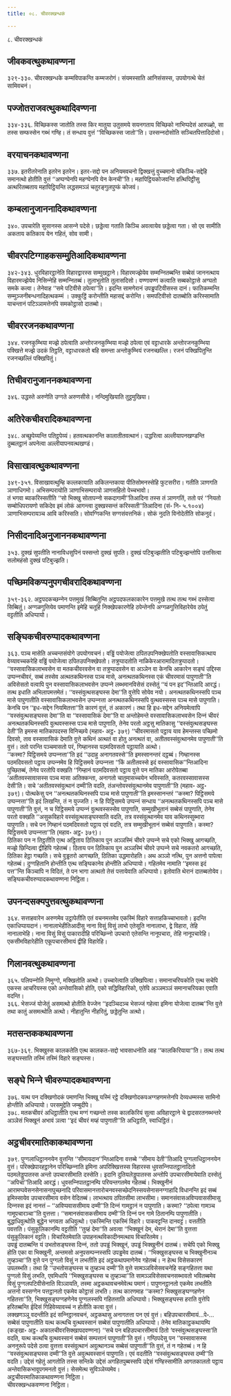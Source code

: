 ```yaml
---
title: ०८. चीवरक्खन्धकं

---
```

८. चीवरक्खन्धकं  


## जीवकवत्थुकथावण्णना

३२९-३३०. चीवरक्खन्धके कम्मविपाकन्ति कम्मजरोगं। संयमस्साति आनिसंसस्स, उपयोगत्थे चेतं सामिवचनं।  


## पज्‍जोतराजवत्थुकथादिवण्णना

३३४-३३६. विच्छिकस्स जातोति तस्स किर मातुया उतुसमये सयनगताय विच्छिको नाभिप्पदेसं आरुळ्हो, सा तस्स सम्फस्सेन गब्भं गण्हि। तं सन्धाय वुत्तं ‘‘विच्छिकस्स जातो’’ति। उस्सन्‍नदोसोति सञ्‍चितपित्तादिदोसो।  


## वरयाचनकथावण्णना

३३७. इतरीतरेनाति इतरेन इतरेन। इतर-सद्दो पन अनियमवचनो द्विक्खत्तुं वुच्‍चमानो यंकिञ्‍चि-सद्देहि समानत्थो होतीति वुत्तं ‘‘अप्पग्घेनपि महग्घेनपि येन केनची’’ति। महापिट्ठियकोजवन्ति हत्थिपिट्ठीसु अत्थरितब्बताय महापिट्ठियन्ति लद्धसमञ्‍ञं चतुरङ्गुलपुप्फं कोजवं।  


## कम्बलानुजाननादिकथावण्णना

३४०. उपचारेति सुसानस्स आसन्‍ने पदेसे। छड्डेत्वा गताति किञ्‍चि अवत्वायेव छड्डेत्वा गता। सो एव सामीति अकताय कतिकाय येन गहितं, सोव सामी।  


## चीवरपटिग्गाहकसम्मुतिआदिकथावण्णना

३४२-३४३. धुरविहारट्ठानेति विहारद्वारस्स सम्मुखट्ठाने। विहारमज्झेयेव सम्मन्‍नितब्बन्ति सब्बेसं जाननत्थाय विहारमज्झेयेव निसिन्‍नेहि सम्मन्‍नितब्बं। तुलाभूतोति तुलासदिसो। वण्णावण्णं कत्वाति सब्बकोट्ठासे अग्घतो समके कत्वा। तेनेवाह ‘‘समे पटिवीसे ठपेत्वा’’ति। इदन्ति सामणेरानं उपड्ढपटिवीसस्स दानं। फातिकम्मन्ति सम्मुञ्‍जनीबन्धनादिहत्थकम्मं । उक्‍कुट्ठिं करोन्तीति महासद्दं करोन्ति। समपटिवीसो दातब्बोति करिस्सामाति याचन्तानं पटिञ्‍ञामत्तेनपि समकोट्ठासो दातब्बो।  


## चीवररजनकथावण्णना

३४४. रजनकुम्भिया मज्झे ठपेत्वाति अन्तोरजनकुम्भिया मज्झे ठपेत्वा एवं वट्टाधारके अन्तोरजनकुम्भिया पक्खित्ते मज्झे उदकं तिट्ठति, वट्टाधारकतो बहि समन्ता अन्तोकुम्भियं रजनच्छल्‍लि। रजनं पक्खिपितुन्ति रजनच्छल्‍लिं पक्खिपितुं।  


## तिचीवरानुजाननकथावण्णना

३४६. उद्धस्ते अरुणेति उग्गते अरुणसीसे। नन्दिमुखियाति तुट्ठमुखिया।  


## अतिरेकचीवरादिकथावण्णना

३४८. अच्छुपेय्यन्ति पतिट्ठपेय्यं। हतवत्थकानन्ति कालातीतवत्थानं। उद्धरित्वा अल्‍लीयापनखण्डन्ति दुब्बलट्ठानं अपनेत्वा अल्‍लीयापनवत्थखण्डं।  


## विसाखावत्थुकथावण्णना

३४९-३५१. विसाखावत्थुम्हि कल्‍लकायाति अकिलन्तकाया पीतिसोमनस्सेहि फुटसरीरा। गतीति ञाणगति ञाणाधिगमो। अभिसम्परायोति ञाणाभिसम्परायो ञाणसहितो पेच्‍चभावो।  
तं भगवा ब्याकरिस्सतीति ‘‘सो भिक्खु सोतापन्‍नो सकदागामी’’तिआदिना तस्स तं ञाणगतिं, ततो परं ‘‘नियतो सम्बोधिपरायणो सकिदेव इमं लोकं आगन्त्वा दुक्खस्सन्तं करिस्सती’’तिआदिना (सं॰ नि॰ ५.१००४) ञाणाभिसम्परायञ्‍च आवि करिस्सति। सोवग्गिकन्ति सग्गसंवत्तनिकं। सोकं नुदति विनोदेतीति सोकनुदं।  


## निसीदनादिअनुजाननकथावण्णना

३५३. दुक्खं सुपतीति नानाविधसुपिनं पस्सन्तो दुक्खं सुपति। दुक्खं पटिबुज्झतीति पटिबुज्झन्तोपि उत्तसित्वा सलोमहंसो दुक्खं पटिबुज्झति।  


## पच्छिमविकप्पनुपगचीवरादिकथावण्णना

३५९-३६२. अट्ठपदकच्छन्‍नेन पत्तमुखं सिब्बितुन्ति अट्ठपदफलकाकारेन पत्तमुखे तत्थ तत्थ गब्भं दस्सेत्वा सिब्बितुं। अग्गळगुत्तियेव पमाणन्ति इमेहि चतूहि निक्खेपकारणेहि ठपेन्तेनपि अग्गळगुत्तिविहारेयेव ठपेतुं वट्टतीति अधिप्पायो।  


## सङ्घिकचीवरुप्पादकथावण्णना

३६३. पञ्‍च मासेति अच्‍चन्तसंयोगे उपयोगवचनं। वड्ढिं पयोजेत्वा ठपितउपनिक्खेपतोति वस्सावासिकत्थाय वेय्यावच्‍चकरेहि वड्ढिं पयोजेत्वा ठपितउपनिक्खेपतो। तत्रुप्पादतोति नाळिकेरआरामादितत्रुप्पादतो। ‘‘वस्सावासिकलाभवसेन वा मतकचीवरवसेन वा तत्रुप्पादवसेन वा अञ्‍ञेन वा केनचि आकारेन सङ्घं उद्दिस्स उप्पन्‍नचीवरं, सब्बं तस्सेव अत्थतकथिनस्स पञ्‍च मासे, अनत्थतकथिनस्स एकं चीवरमासं पापुणाती’’ति अविसेसतो वत्वापि पुन वस्सावासिकलाभवसेन उप्पन्‍ने लब्भमानविसेसं दस्सेतुं ‘‘यं पन इद’’न्तिआदि आरद्धं। तत्थ इधाति अभिलापमत्तमेतं। ‘‘वस्संवुत्थसङ्घस्स देमा’’ति वुत्तेपि सोयेव नयो। अनत्थतकथिनस्सपि पञ्‍च मासे पापुणातीति वस्सावासिकलाभवसेन उप्पन्‍नत्ता अनत्थतकथिनस्सपि वुत्थवस्सस्स पञ्‍च मासे पापुणाति। केनचि पन ‘‘इध-सद्देन नियमितत्ता’’ति कारणं वुत्तं, तं अकारणं। तथा हि इध-सद्देन अनियमेत्वापि ‘‘वस्संवुत्थसङ्घस्स देमा’’ति वा ‘‘वस्सावासिकं देमा’’ति वा अन्तोहेमन्ते वस्सावासिकलाभवसेन दिन्‍नं चीवरं अनत्थतकथिनस्सपि वुत्थवस्सस्स पञ्‍च मासे पापुणाति, तेनेव परतो अट्ठसु मातिकासु ‘‘वस्संवुत्थसङ्घस्स देती’’ति इमस्स मातिकापदस्स विनिच्छये (महाव॰ अट्ठ॰ ३७९) ‘‘चीवरमासतो पट्ठाय याव हेमन्तस्स पच्छिमो दिवसो, ताव वस्सावासिकं देमाति वुत्ते कथिनं अत्थतं वा होतु अनत्थतं वा, अतीतवस्संवुत्थानमेव पापुणाती’’ति वुत्तं। ततो परन्ति पञ्‍चमासतो परं, गिम्हानस्स पठमदिवसतो पट्ठायाति अत्थो।  
‘‘कस्मा? पिट्ठिसमये उप्पन्‍नत्ता’’ति इदं ‘‘उदाहु अनागतवस्से’’ति इमस्सानन्तरं दट्ठब्बं। गिम्हानस्स पठमदिवसतो पट्ठाय उप्पन्‍नमेव हि पिट्ठिसमये उप्पन्‍नत्ता ‘‘किं अतीतवस्से इदं वस्सावासिक’’न्तिआदिना पुच्छितब्बं, तेनेव परतोपि वक्खति ‘‘गिम्हानं पठमदिवसतो पट्ठाय वुत्ते पन मातिका आरोपेतब्बा ‘अतीतवस्सावासस्स पञ्‍च मासा अतिक्‍कन्ता, अनागतो चातुमासच्‍चयेन भविस्सति, कतरवस्सावासस्स देसी’ति। सचे ‘अतीतवस्संवुत्थानं दम्मी’ति वदति, तंअन्तोवस्संवुत्थानमेव पापुणाती’’ति (महाव॰ अट्ठ॰ ३७९)। पोत्थकेसु पन ‘‘अनत्थतकथिनस्सपि पञ्‍च मासे पापुणाती’’ति इमस्सानन्तरं ‘‘कस्मा? पिट्ठिसमये उप्पन्‍नत्ता’’ति इदं लिखन्ति, तं न युज्‍जति। न हि पिट्ठिसमये उप्पन्‍नं सन्धाय ‘‘अनत्थतकथिनस्सपि पञ्‍च मासे पापुणाती’’ति वुत्तं, न च पिट्ठिसमये उप्पन्‍नं वुत्थवस्सस्सेव पापुणाति, सम्मुखीभूतानं सब्बेसं पापुणाति, तेनेव परतो वक्खति ‘‘असुकविहारे वस्संवुत्थसङ्घस्साति वदति, तत्र वस्संवुत्थानमेव याव कथिनस्सुब्भारा पापुणाति। सचे पन गिम्हानं पठमदिवसतो पट्ठाय एवं वदति, तत्र सम्मुखीभूतानं सब्बेसं पापुणाति। कस्मा? पिट्ठिसमये उप्पन्‍नत्ता’’ति (महाव॰ अट्ठ॰ ३७९)।  
ठितिका पन न तिट्ठतीति एत्थ अट्ठिताय ठितिकाय पुन अञ्‍ञस्मिं चीवरे उप्पन्‍ने सचे एको भिक्खु आगच्छति, मज्झे छिन्दित्वा द्वीहिपि गहेतब्बं। ठिताय पन ठितिकाय पुन अञ्‍ञस्मिं चीवरे उप्पन्‍ने सचे नवकतरो आगच्छति, ठितिका हेट्ठा गच्छति। सचे वुड्ढतरो आगच्छति, ठितिका उद्धमारोहति। अथ अञ्‍ञो नत्थि, पुन अत्तनो पापेत्वा गहेतब्बं। दुग्गहितानि होन्तीति एत्थ सङ्घिकानेव होन्तीति अधिप्पायो। गहितमेव नामाति ‘‘इमस्स इदं पत्त’’न्ति किञ्‍चापि न विदितं, ते पन भागा अत्थतो तेसं पत्तायेवाति अधिप्पायो। इतोवाति थेरानं दातब्बतोयेव।  
सङ्घिकचीवरुप्पादकथावण्णना निट्ठिता।  


## उपनन्दसक्यपुत्तवत्थुकथावण्णना

३६४. सत्ताहवारेन अरुणमेव उट्ठापेतीति एतं वचनमत्तमेव एकस्मिं विहारे सत्ताहकिच्‍चाभावतो। इदन्ति एकाधिप्पायदानं। नानालाभेहीतिआदीसु नाना विसुं विसुं लाभो एतेसूति नानालाभा, द्वे विहारा, तेहि नानालाभेहि। नाना विसुं विसुं पाकारादीहि परिच्छिन्‍नो उपचारो एतेसन्ति नानूपचारा, तेहि नानूपचारेहि। एकसीमविहारेहीति एकूपचारसीमायं द्वीहि विहारेहि।  


## गिलानवत्थुकथावण्णना

३६५. पलिपन्‍नोति निमुग्गो, मक्खितोति अत्थो। उच्‍चारेत्वाति उक्खिपित्वा। समानाचरियकोति एत्थ सचेपि एकस्स आचरियस्स एको अन्तेवासिको होति, एको सद्धिविहारिको, एतेपि अञ्‍ञमञ्‍ञं समानाचरियका एवाति वदन्ति।  
३६६. भेसज्‍जं योजेतुं असमत्थो होतीति वेज्‍जेन ‘‘इदञ्‍चिदञ्‍च भेसज्‍जं गहेत्वा इमिना योजेत्वा दातब्ब’’न्ति वुत्ते तथा कातुं असमत्थोति अत्थो। नीहातुन्ति नीहरितुं, छड्डेतुन्ति अत्थो।  


## मतसन्तककथावण्णना

३६७-३६९. भिक्खुस्स कालकतेति एत्थ कालकत-सद्दो भावसाधनोति आह ‘‘कालकिरियाया’’ति। तत्थ तत्थ सङ्घस्साति तस्मिं तस्मिं विहारे सङ्घस्स।  


## सङ्घे भिन्‍ने चीवरुप्पादकथावण्णना

३७६. यत्थ पन दक्खिणोदकं पमाणन्ति भिक्खू यस्मिं रट्ठे दक्खिणोदकपअग्गहणमत्तेनपि देय्यधम्मस्स सामिनो होन्तीति अधिप्पायो। परसमुद्देति जम्बुदीपे।  
३७८. मतकचीवरं अधिट्ठातीति एत्थ मग्गं गच्छन्तो तस्स कालकिरियं सुत्वा अविहारट्ठाने चे द्वादसरतनब्भन्तरे अञ्‍ञेसं भिक्खूनं अभावं ञत्वा ‘‘इदं चीवरं मय्हं पापुणाती’’ति अधिट्ठाति, स्वाधिट्ठितं।  


## अट्ठचीवरमातिकाकथावण्णना

३७९. पुग्गलाधिट्ठाननयेन वुत्तन्ति ‘‘सीमायदान’’न्तिआदिना वत्तब्बे ‘‘सीमाय देती’’तिआदि पुग्गलाधिट्ठाननयेन वुत्तं। परिक्खेपारहट्ठानेन परिच्छिन्‍नाति इमिना अपरिक्खित्तस्स विहारस्स धुवसन्‍निपातट्ठानादितो पठमलेड्डुपातस्स अन्तो उपचारसीमाति दस्सेति। इदानि दुतियलेड्डुपातस्स अन्तोपि उपचारसीमायेवाति दस्सेतुं ‘‘अपिचा’’तिआदि आरद्धं। धुवसन्‍निपातट्ठानम्पि परियन्तगतमेव गहेतब्बं। भिक्खुनीनं आरामप्पवेसनसेनासनापुच्छनादि परिवासमानत्तारोचनवस्सच्छेदनिस्सयसेनासनग्गाहादि विधानन्ति इदं सब्बं इमिस्सायेव उपचारसीमाय वसेन वेदितब्बं। लाभत्थाय ठपितसीमा लाभसीमा। समानसंवासअविप्पवाससीमासु दिन्‍नस्स इदं नानत्तं – ‘‘अविप्पवाससीमाय दम्मी’’ति दिन्‍नं गामट्ठानं न पापुणाति। कस्मा? ‘‘ठपेत्वा गामञ्‍च गामूपचारञ्‍चा’’ति वुत्तत्ता। ‘‘समानसंवासकसीमाय दम्मी’’ति दिन्‍नं पन गामे ठितानम्पि पापुणातीति।  
बुद्धाधिवुत्थोति बुद्धेन भगवता अधिवुत्थो। एकस्मिन्ति एकस्मिं विहारे। पाकवट्टन्ति दानवट्टं। वत्ततीति पवत्तति। पंसुकूलिकानम्पि वट्टतीति ‘‘तुय्हं देमा’’ति अवत्वा ‘‘भिक्खूनं देम, थेरानं देमा’’ति वुत्तत्ता पंसुकूलिकानं वट्टति। विचारितमेवाति उपाहनत्थविकादीनमत्थाय विचारितमेव।  
उपड्ढं दातब्बन्ति यं उभतोसङ्घस्स दिन्‍नं, ततो उपड्ढं भिक्खूनं, उपड्ढं भिक्खुनीनं दातब्बं। सचेपि एको भिक्खु होति एका वा भिक्खुनी, अन्तमसो अनुपसम्पन्‍नस्सपि उपड्ढमेव दातब्बं। ‘‘भिक्खुसङ्घस्स च भिक्खुनीनञ्‍च तुय्हञ्‍चा’’ति वुत्ते पन पुग्गलो विसुं न लभतीति इदं अट्ठकथापमाणेनेव गहेतब्बं। न हेत्थ विसेसकारणं उपलब्भति। तथा हि ‘‘उभतोसङ्घस्स च तुय्हञ्‍च दम्मी’’ति वुत्ते सामञ्‍ञविसेसवचनेहि सङ्गहितत्ता यथा पुग्गलो विसुं लभति, एवमिधापि ‘‘भिक्खुसङ्घस्स च तुय्हञ्‍चा’’ति सामञ्‍ञविसेसवचनसब्भावतो भवितब्बमेव विसुं पुग्गलपटिवीसेनाति विञ्‍ञायति, तस्मा अट्ठकथावचनमेवेत्थ पमाणं। पापुणनट्ठानतो एकमेव लभतीति अत्तनो वस्सग्गेन पत्तट्ठानतो एकमेव कोट्ठासं लभति। तत्थ कारणमाह ‘‘कस्मा? भिक्खुसङ्घग्गहणेन गहितत्ता’’ति, भिक्खुसङ्घग्गहणेनेव पुग्गलस्सपि गहितत्ताति अधिप्पायो। भिक्खुसङ्घस्स हराति वुत्तेपि हरितब्बन्ति ईदिसं गिहिवेय्यावच्‍चं न होतीति कत्वा वुत्तं।  
लक्खणञ्‍ञू वदन्तीति इदं सन्‍निट्ठानवचनं, अट्ठकथासु अनागतत्ता पन एवं वुत्तं। बहिउपचारसीमायं…पे॰… सब्बेसं पापुणातीति यत्थ कत्थचि वुत्थवस्सानं सब्बेसं पापुणातीति अधिप्पायो। तेनेव मातिकाट्ठकथायम्पि (कङ्खा॰ अट्ठ॰ अकालचीवरसिक्खापदवण्णना) ‘‘सचे पन बहिउपचारसीमायं ठितो ‘वस्संवुत्थसङ्घस्सा’ति वदति, यत्थ कत्थचि वुत्थवस्सानं सब्बेसं सम्पत्तानं पापुणाती’’ति वुत्तं। गण्ठिपदेसु पन ‘‘वस्सावासस्स अननुरूपे पदेसे ठत्वा वुत्तत्ता वस्संवुत्थानं अवुत्थानञ्‍च सब्बेसं पापुणाती’’ति वुत्तं, तं न गहेतब्बं। न हि ‘‘वस्संवुत्थसङ्घस्स दम्मी’’ति वुत्ते अवुत्थवस्सानं पापुणाति। एवं वदतीति ‘‘वस्संवुत्थसङ्घस्स दम्मी’’ति वदति। उद्देसं गहेतुं आगतोति तस्स सन्तिके उद्देसं अगहितपुब्बस्सपि उद्देसं गण्हिस्सामीति आगतकालतो पट्ठाय अन्तेवासिकभावूपगमनतो वुत्तं। सेसमेत्थ सुविञ्‍ञेय्यमेव।  
अट्ठचीवरमातिकाकथावण्णना निट्ठिता।  
चीवरक्खन्धकवण्णना निट्ठिता।  